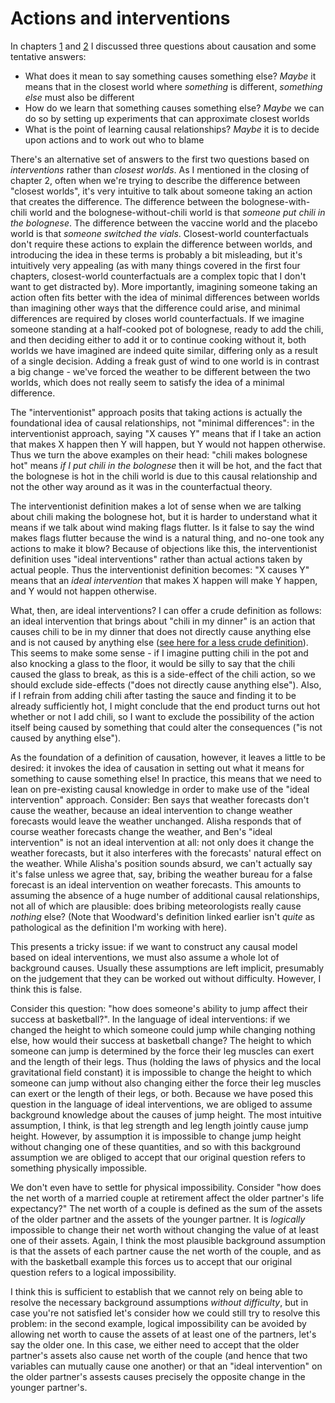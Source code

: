 # Actions and interventions

In chapters [1](/causality/01_three_questions) and [2](/causality/02_counterfactuals) I discussed three questions about causation and some tentative answers:

 - What does it mean to say something causes something else? *Maybe* it means that in the closest world where *something* is different, *something else* must also be different
 - How do we learn that something causes something else? *Maybe* we can do so by setting up experiments that can approximate closest worlds
 - What is the point of learning causal relationships? *Maybe* it is to decide upon actions and to work out who to blame

There's an alternative set of answers to the first two questions based on *interventions* rather than *closest worlds*. As I mentioned in the closing of chapter 2, often when we're trying to describe the difference between "closest worlds", it's very intuitive to talk about someone taking an action that creates the difference. The difference between the bolognese-with-chili world and the bolognese-without-chili world is that *someone put chili in the bolognese*. The difference between the vaccine world and the placebo world is that *someone switched the vials*. Closest-world counterfactuals don't require these actions to explain the difference between worlds, and introducing the idea in these terms is probably a bit misleading, but it's intuitively very appealing (as with many things covered in the first four chapters, closest-world counterfactuals are a complex topic that I don't want to get distracted by). More importantly, imagining someone taking an action often fits better with the idea of minimal differences between worlds than imagining other ways that the difference could arise, and minimal differences are required by closes world counterfactuals. If we imagine someone standing at a half-cooked pot of bolognese, ready to add the chili, and then deciding either to add it or to continue cooking without it, both worlds we have imagined are indeed quite similar, differing only as a result of a single decision. Adding a freak gust of wind to one world is in contrast a big change - we've forced the weather to be different between the two worlds, which does not really seem to satisfy the idea of a minimal difference.

The "interventionist" approach posits that taking actions is actually the foundational idea of causal relationships, not "minimal differences": in the interventionist approach, saying "X causes Y" means that if I take an action that makes X happen then Y will happen, but Y would not happen otherwise. Thus we turn the above examples on their head: "chili makes bolognese hot" means *if I put chili in the bolognese* then it will be hot, and the fact that the bolognese is hot in the chili world is due to this causal relationship and not the other way around as it was in the counterfactual theory. 

The interventionist definition makes a lot of sense when we are talking about chili making the bolognese hot, but it is harder to understand what it means if we talk about wind making flags flutter. Is it false to say the wind makes flags flutter because the wind is a natural thing, and no-one took any actions to make it blow? Because of objections like this, the interventionist definition uses "ideal interventions" rather than actual actions taken by actual people. Thus the interventionist definition becomes: "X causes Y" means that an *ideal intervention* that makes X happen will make Y happen, and Y would not happen otherwise.

What, then, are ideal interventions? I can offer a crude definition as follows: an ideal intervention that brings about "chili in my dinner" is an action that causes chili to be in my dinner that does not directly cause anything else and is not caused by anything else ([see here for a less crude definition](https://plato.stanford.edu/entries/causation-mani/#exM1_4)). This seems to make some sense - if I imagine putting chili in the pot and also knocking a glass to the floor, it would be silly to say that the chili caused the glass to break, as this is a side-effect of the chili action, so we should exclude side-effects ("does not directly cause anything else"). Also, if I refrain from adding chili after tasting the sauce and finding it to be already sufficiently hot, I might conclude that the end product turns out hot whether or not I add chili, so I want to exclude the possibility of the action itself being caused by something that could alter the consequences ("is not caused by anything else").

As the foundation of a definition of causation, however, it leaves a little to be desired: it invokes the idea of causation in setting out what it means for something to cause something else! In practice, this means that we need to lean on pre-existing causal knowledge in order to make use of the "ideal intervention" approach. Consider: Ben says that weather forecasts don't cause the weather, because an ideal intervention to change weather forecasts would leave the weather unchanged. Alisha responds that of course weather forecasts change the weather, and Ben's "ideal intervention" is not an ideal intervention at all: not only does it change the weather forecasts, but it also interferes with the forecasts' natural effect on the weather. While Alisha's position sounds absurd, we can't actually say it's false unless we agree that, say, bribing the weather bureau for a false forecast is an ideal intervention on weather forecasts. This amounts to assuming the absence of a huge number of additional causal relationships, not all of which are plausible: does bribing meteorologists really cause *nothing* else? (Note that Woodward's definition linked earlier isn't *quite* as pathological as the definition I'm working with here).

This presents a tricky issue: if we want to construct any causal model based on ideal interventions, we must also assume a whole lot of background causes. Usually these assumptions are left implicit, presumably on the judgement that they can be worked out without difficulty. However, I think this is false.

Consider this question: "how does someone's ability to jump affect their success at basketball?". In the language of ideal interventions: if we changed the height to which someone could jump while changing nothing else, how would their success at basketball change? The height to which someone can jump is determined by the force their leg muscles can exert and the length of their legs. Thus (holding the laws of physics and the local gravitational field constant) it is impossible to change the height to which someone can jump without also changing either the force their leg muscles can exert or the length of their legs, or both. Because we have posed this question in the language of ideal interventions, we are obliged to assume background knowledge about the causes of jump height. The most intuitive assumption, I think, is that leg strength and leg length jointly cause jump height. However, by assumption it is impossible to change jump height without changing one of these quantities, and so with this background assumption we are obliged to accept that our original question refers to something physically impossible. 

We don't even have to settle for physical impossibility. Consider "how does the net worth of a married couple at retirement affect the older partner's life expectancy?" The net worth of a couple is defined as the sum of the assets of the older partner and the assets of the younger partner. It is *logically* impossible to change their net worth without changing the value of at least one of their assets. Again, I think the most plausible background assumption is that the assets of each partner cause the net worth of the couple, and as with the basketball example this forces us to accept that our original question refers to a logical impossibility. 

I think this is sufficient to establish that we cannot rely on being able to resolve the necessary background assumptions *without difficulty*, but in case you're not satisfied let's consider how we could still try to resolve this problem: in the second example, logical impossibility can be avoided by allowing net worth to cause the assets of at least one of the partners, let's say the older one. In this case, we either need to accept that the older partner's assets also cause net worth of the couple (and hence that two variables can mutually cause one another) or that an "ideal intervention" on the older partner's assests causes precisely the opposite change in the younger partner's. 